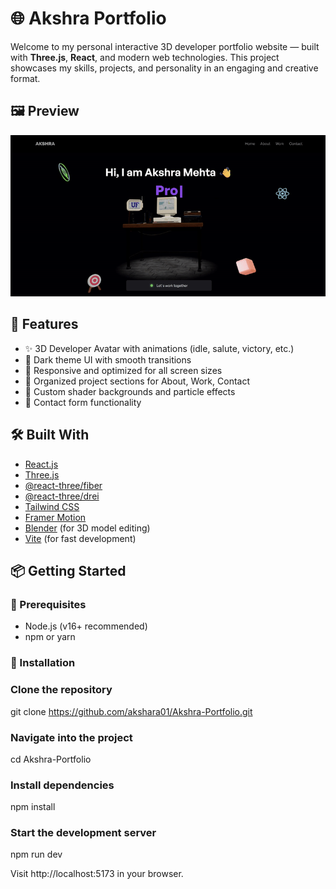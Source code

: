 # 🌐 Akshra Portfolio

Welcome to my personal interactive 3D developer portfolio website — built with **Three.js**, **React**, and modern web technologies. This project showcases my skills, projects, and personality in an engaging and creative format.



## 🖼️ Preview
![Preview](public/assets/website.gif)

## 🚀 Features

- ✨ 3D Developer Avatar with animations (idle, salute, victory, etc.)
- 🌙 Dark theme UI with smooth transitions
- 📱 Responsive and optimized for all screen sizes
- 📁 Organized project sections for About, Work, Contact
- 🎨 Custom shader backgrounds and particle effects
- 💬 Contact form functionality



## 🛠️ Built With

- [React.js](https://reactjs.org/)
- [Three.js](https://threejs.org/)
- [@react-three/fiber](https://docs.pmnd.rs/react-three-fiber)
- [@react-three/drei](https://github.com/pmndrs/drei)
- [Tailwind CSS](https://tailwindcss.com/)
- [Framer Motion](https://www.framer.com/motion/)
- [Blender](https://www.blender.org/) (for 3D model editing)
- [Vite](https://vitejs.dev/) (for fast development)



## 📦 Getting Started

### 🔧 Prerequisites
- Node.js (v16+ recommended)
- npm or yarn

### 🧪 Installation

### Clone the repository
git clone https://github.com/akshara01/Akshra-Portfolio.git

### Navigate into the project
cd Akshra-Portfolio

### Install dependencies
npm install

### Start the development server
npm run dev

Visit http://localhost:5173 in your browser.
